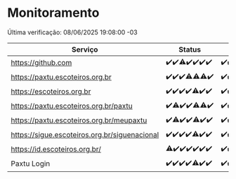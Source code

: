 # Monitoramento

Última verificação: 08/06/2025 19:08:00 -03

|Serviço|Status|Últimas 24h|
|---|---|---|
|https://github.com|<span title="2025-06-01: OK=22">✔️</span><span title="2025-06-02: OK=23">✔️</span><span title="2025-06-03: OK=22, Falhas=1">⚠️</span><span title="2025-06-04: OK=23">✔️</span><span title="2025-06-05: OK=22">✔️</span><span title="2025-06-06: OK=23">✔️</span><span title="2025-06-07: OK=21">✔️</span>|<span title="07/06/2025 19:08:00 -03 : 200">✔️</span><span title="07/06/2025 20:08:00 -03 : 200">✔️</span><span title="07/06/2025 21:54:00 -03 : 200">✔️</span><span title="07/06/2025 23:47:00 -03 : 200">✔️</span><span title="08/06/2025 00:46:00 -03 : 200">✔️</span><span title="08/06/2025 01:21:00 -03 : 200">✔️</span><span title="08/06/2025 02:09:00 -03 : 200">✔️</span><span title="08/06/2025 03:13:00 -03 : 200">✔️</span><span title="08/06/2025 04:08:00 -03 : 200">✔️</span><span title="08/06/2025 05:11:00 -03 : 200">✔️</span><span title="08/06/2025 06:08:00 -03 : 200">✔️</span><span title="08/06/2025 07:09:00 -03 : 200">✔️</span><span title="08/06/2025 08:07:00 -03 : 200">✔️</span><span title="08/06/2025 09:15:00 -03 : 200">✔️</span><span title="08/06/2025 10:18:00 -03 : 200">✔️</span><span title="08/06/2025 11:07:00 -03 : 200">✔️</span><span title="08/06/2025 12:08:00 -03 : 200">✔️</span><span title="08/06/2025 13:10:00 -03 : 200">✔️</span><span title="08/06/2025 14:07:00 -03 : 200">✔️</span><span title="08/06/2025 15:11:00 -03 : 200">✔️</span><span title="08/06/2025 16:06:00 -03 : 200">✔️</span><span title="08/06/2025 17:09:00 -03 : 200">✔️</span><span title="08/06/2025 18:07:00 -03 : 200">✔️</span><span title="08/06/2025 19:08:00 -03 : 200">✔️</span>|
|https://paxtu.escoteiros.org.br|<span title="2025-06-01: OK=22">✔️</span><span title="2025-06-02: OK=23">✔️</span><span title="2025-06-03: OK=23">✔️</span><span title="2025-06-04: OK=22, Falhas=1">⚠️</span><span title="2025-06-05: OK=21, Falhas=1">⚠️</span><span title="2025-06-06: OK=22, Falhas=1">⚠️</span><span title="2025-06-07: OK=21">✔️</span>|<span title="07/06/2025 19:08:00 -03 : 200">✔️</span><span title="07/06/2025 20:08:00 -03 : 200">✔️</span><span title="07/06/2025 21:54:00 -03 : 200">✔️</span><span title="07/06/2025 23:47:00 -03 : 200">✔️</span><span title="08/06/2025 00:46:00 -03 : 200">✔️</span><span title="08/06/2025 01:21:00 -03 : 200">✔️</span><span title="08/06/2025 02:09:00 -03 : 200">✔️</span><span title="08/06/2025 03:13:00 -03 : 200">✔️</span><span title="08/06/2025 04:08:00 -03 : 200">✔️</span><span title="08/06/2025 05:11:00 -03 : 200">✔️</span><span title="08/06/2025 06:08:00 -03 : 200">✔️</span><span title="08/06/2025 07:09:00 -03 : 200">✔️</span><span title="08/06/2025 08:07:00 -03 : 200">✔️</span><span title="08/06/2025 09:15:00 -03 : 200">✔️</span><span title="08/06/2025 10:18:00 -03 : 200">✔️</span><span title="08/06/2025 11:07:00 -03 : 200">✔️</span><span title="08/06/2025 12:08:00 -03 : 200">✔️</span><span title="08/06/2025 13:10:00 -03 : 200">✔️</span><span title="08/06/2025 14:07:00 -03 : 200">✔️</span><span title="08/06/2025 15:11:00 -03 : 200">✔️</span><span title="08/06/2025 16:06:00 -03 : 200">✔️</span><span title="08/06/2025 17:09:00 -03 : 200">✔️</span><span title="08/06/2025 18:07:00 -03 : 200">✔️</span><span title="08/06/2025 19:08:00 -03 : 200">✔️</span>|
|https://escoteiros.org.br|<span title="2025-06-01: OK=22">✔️</span><span title="2025-06-02: OK=23">✔️</span><span title="2025-06-03: OK=23">✔️</span><span title="2025-06-04: OK=23">✔️</span><span title="2025-06-05: OK=21, Falhas=1">⚠️</span><span title="2025-06-06: OK=23">✔️</span><span title="2025-06-07: OK=21">✔️</span>|<span title="07/06/2025 19:08:00 -03 : 200">✔️</span><span title="07/06/2025 20:08:00 -03 : 200">✔️</span><span title="07/06/2025 21:54:00 -03 : 200">✔️</span><span title="07/06/2025 23:47:00 -03 : 200">✔️</span><span title="08/06/2025 00:46:00 -03 : 200">✔️</span><span title="08/06/2025 01:21:00 -03 : 200">✔️</span><span title="08/06/2025 02:09:00 -03 : 200">✔️</span><span title="08/06/2025 03:13:00 -03 : 200">✔️</span><span title="08/06/2025 04:08:00 -03 : 200">✔️</span><span title="08/06/2025 05:11:00 -03 : 200">✔️</span><span title="08/06/2025 06:08:00 -03 : 200">✔️</span><span title="08/06/2025 07:09:00 -03 : 200">✔️</span><span title="08/06/2025 08:07:00 -03 : 200">✔️</span><span title="08/06/2025 09:15:00 -03 : 200">✔️</span><span title="08/06/2025 10:18:00 -03 : 200">✔️</span><span title="08/06/2025 11:07:00 -03 : 200">✔️</span><span title="08/06/2025 12:08:00 -03 : 200">✔️</span><span title="08/06/2025 13:10:00 -03 : 200">✔️</span><span title="08/06/2025 14:07:00 -03 : 200">✔️</span><span title="08/06/2025 15:11:00 -03 : 200">✔️</span><span title="08/06/2025 16:06:00 -03 : 200">✔️</span><span title="08/06/2025 17:09:00 -03 : 200">✔️</span><span title="08/06/2025 18:07:00 -03 : 200">✔️</span><span title="08/06/2025 19:08:00 -03 : 200">✔️</span>|
|https://paxtu.escoteiros.org.br/paxtu|<span title="2025-06-01: OK=22">✔️</span><span title="2025-06-02: OK=22, Falhas=1">⚠️</span><span title="2025-06-03: OK=23">✔️</span><span title="2025-06-04: OK=23">✔️</span><span title="2025-06-05: OK=21, Falhas=1">⚠️</span><span title="2025-06-06: OK=22, Falhas=1">⚠️</span><span title="2025-06-07: OK=21">✔️</span>|<span title="07/06/2025 19:08:00 -03 : 200">✔️</span><span title="07/06/2025 20:08:00 -03 : 200">✔️</span><span title="07/06/2025 21:54:00 -03 : 200">✔️</span><span title="07/06/2025 23:47:00 -03 : 200">✔️</span><span title="08/06/2025 00:46:00 -03 : 200">✔️</span><span title="08/06/2025 01:21:00 -03 : 200">✔️</span><span title="08/06/2025 02:09:00 -03 : 200">✔️</span><span title="08/06/2025 03:13:00 -03 : 200">✔️</span><span title="08/06/2025 04:08:00 -03 : 200">✔️</span><span title="08/06/2025 05:11:00 -03 : 200">✔️</span><span title="08/06/2025 06:08:00 -03 : 200">✔️</span><span title="08/06/2025 07:09:00 -03 : 200">✔️</span><span title="08/06/2025 08:07:00 -03 : 200">✔️</span><span title="08/06/2025 09:16:00 -03 : 200">✔️</span><span title="08/06/2025 10:18:00 -03 : 200">✔️</span><span title="08/06/2025 11:07:00 -03 : 200">✔️</span><span title="08/06/2025 12:08:00 -03 : 200">✔️</span><span title="08/06/2025 13:10:00 -03 : 200">✔️</span><span title="08/06/2025 14:07:00 -03 : 200">✔️</span><span title="08/06/2025 15:11:00 -03 : 200">✔️</span><span title="08/06/2025 16:06:00 -03 : 200">✔️</span><span title="08/06/2025 17:09:00 -03 : 200">✔️</span><span title="08/06/2025 18:07:00 -03 : 200">✔️</span><span title="08/06/2025 19:08:00 -03 : 200">✔️</span>|
|https://paxtu.escoteiros.org.br/meupaxtu|<span title="2025-06-01: OK=22">✔️</span><span title="2025-06-02: OK=21, Falhas=2">⚠️</span><span title="2025-06-03: OK=23">✔️</span><span title="2025-06-04: OK=23">✔️</span><span title="2025-06-05: OK=21, Falhas=1">⚠️</span><span title="2025-06-06: OK=23">✔️</span><span title="2025-06-07: OK=21">✔️</span>|<span title="07/06/2025 19:08:00 -03 : 200">✔️</span><span title="07/06/2025 20:08:00 -03 : 200">✔️</span><span title="07/06/2025 21:54:00 -03 : 200">✔️</span><span title="07/06/2025 23:47:00 -03 : 200">✔️</span><span title="08/06/2025 00:46:00 -03 : 200">✔️</span><span title="08/06/2025 01:21:00 -03 : 200">✔️</span><span title="08/06/2025 02:09:00 -03 : 200">✔️</span><span title="08/06/2025 03:13:00 -03 : 200">✔️</span><span title="08/06/2025 04:08:00 -03 : 200">✔️</span><span title="08/06/2025 05:11:00 -03 : 200">✔️</span><span title="08/06/2025 06:08:00 -03 : 200">✔️</span><span title="08/06/2025 07:09:00 -03 : 200">✔️</span><span title="08/06/2025 08:07:00 -03 : 200">✔️</span><span title="08/06/2025 09:16:00 -03 : 200">✔️</span><span title="08/06/2025 10:18:00 -03 : 200">✔️</span><span title="08/06/2025 11:07:00 -03 : 200">✔️</span><span title="08/06/2025 12:08:00 -03 : 200">✔️</span><span title="08/06/2025 13:10:00 -03 : 200">✔️</span><span title="08/06/2025 14:07:00 -03 : 200">✔️</span><span title="08/06/2025 15:11:00 -03 : 200">✔️</span><span title="08/06/2025 16:06:00 -03 : 200">✔️</span><span title="08/06/2025 17:09:00 -03 : 200">✔️</span><span title="08/06/2025 18:07:00 -03 : 200">✔️</span><span title="08/06/2025 19:08:00 -03 : 200">✔️</span>|
|https://sigue.escoteiros.org.br/siguenacional|<span title="2025-06-01: OK=22">✔️</span><span title="2025-06-02: OK=23">✔️</span><span title="2025-06-03: OK=23">✔️</span><span title="2025-06-04: OK=23">✔️</span><span title="2025-06-05: OK=21, Falhas=1">⚠️</span><span title="2025-06-06: OK=23">✔️</span><span title="2025-06-07: OK=21">✔️</span>|<span title="07/06/2025 19:08:00 -03 : 200">✔️</span><span title="07/06/2025 20:08:00 -03 : 200">✔️</span><span title="07/06/2025 21:54:00 -03 : 200">✔️</span><span title="07/06/2025 23:47:00 -03 : 200">✔️</span><span title="08/06/2025 00:46:00 -03 : 200">✔️</span><span title="08/06/2025 01:21:00 -03 : 200">✔️</span><span title="08/06/2025 02:09:00 -03 : 200">✔️</span><span title="08/06/2025 03:13:00 -03 : 200">✔️</span><span title="08/06/2025 04:08:00 -03 : 200">✔️</span><span title="08/06/2025 05:11:00 -03 : 200">✔️</span><span title="08/06/2025 06:08:00 -03 : 200">✔️</span><span title="08/06/2025 07:09:00 -03 : 200">✔️</span><span title="08/06/2025 08:07:00 -03 : 200">✔️</span><span title="08/06/2025 09:16:00 -03 : 200">✔️</span><span title="08/06/2025 10:18:00 -03 : 200">✔️</span><span title="08/06/2025 11:07:00 -03 : 200">✔️</span><span title="08/06/2025 12:08:00 -03 : 200">✔️</span><span title="08/06/2025 13:10:00 -03 : 200">✔️</span><span title="08/06/2025 14:07:00 -03 : 200">✔️</span><span title="08/06/2025 15:11:00 -03 : 200">✔️</span><span title="08/06/2025 16:06:00 -03 : 200">✔️</span><span title="08/06/2025 17:09:00 -03 : 200">✔️</span><span title="08/06/2025 18:07:00 -03 : 200">✔️</span><span title="08/06/2025 19:08:00 -03 : 200">✔️</span>|
|https://id.escoteiros.org.br/|<span title="2025-06-01: OK=21, Falhas=1">⚠️</span><span title="2025-06-02: OK=23">✔️</span><span title="2025-06-03: OK=23">✔️</span><span title="2025-06-04: OK=23">✔️</span><span title="2025-06-05: OK=22">✔️</span><span title="2025-06-06: OK=23">✔️</span><span title="2025-06-07: OK=21">✔️</span>|<span title="07/06/2025 19:08:00 -03 : 200">✔️</span><span title="07/06/2025 20:08:00 -03 : 200">✔️</span><span title="07/06/2025 21:54:00 -03 : 200">✔️</span><span title="07/06/2025 23:47:00 -03 : 200">✔️</span><span title="08/06/2025 00:46:00 -03 : 200">✔️</span><span title="08/06/2025 01:21:00 -03 : 200">✔️</span><span title="08/06/2025 02:09:00 -03 : 200">✔️</span><span title="08/06/2025 03:13:00 -03 : 200">✔️</span><span title="08/06/2025 04:08:00 -03 : 200">✔️</span><span title="08/06/2025 05:11:00 -03 : 200">✔️</span><span title="08/06/2025 06:08:00 -03 : 200">✔️</span><span title="08/06/2025 07:09:00 -03 : 200">✔️</span><span title="08/06/2025 08:07:00 -03 : 200">✔️</span><span title="08/06/2025 09:16:00 -03 : 200">✔️</span><span title="08/06/2025 10:18:00 -03 : 200">✔️</span><span title="08/06/2025 11:07:00 -03 : 200">✔️</span><span title="08/06/2025 12:08:00 -03 : 200">✔️</span><span title="08/06/2025 13:10:00 -03 : 200">✔️</span><span title="08/06/2025 14:07:00 -03 : 200">✔️</span><span title="08/06/2025 15:11:00 -03 : 200">✔️</span><span title="08/06/2025 16:06:00 -03 : 200">✔️</span><span title="08/06/2025 17:09:00 -03 : 200">✔️</span><span title="08/06/2025 18:07:00 -03 : 200">✔️</span><span title="08/06/2025 19:08:00 -03 : 200">✔️</span>|
|Paxtu Login|<span title="2025-06-01: OK=22">✔️</span><span title="2025-06-02: OK=23">✔️</span><span title="2025-06-03: OK=23">✔️</span><span title="2025-06-04: OK=23">✔️</span><span title="2025-06-05: OK=21, Falhas=1">⚠️</span><span title="2025-06-06: OK=23">✔️</span><span title="2025-06-07: OK=21">✔️</span>|<span title="07/06/2025 19:08:00 -03 : 200">✔️</span><span title="07/06/2025 20:08:00 -03 : 200">✔️</span><span title="07/06/2025 21:54:00 -03 : 200">✔️</span><span title="07/06/2025 23:47:00 -03 : 200">✔️</span><span title="08/06/2025 00:46:00 -03 : 200">✔️</span><span title="08/06/2025 01:21:00 -03 : 200">✔️</span><span title="08/06/2025 02:10:00 -03 : 200">✔️</span><span title="08/06/2025 03:13:00 -03 : 200">✔️</span><span title="08/06/2025 04:08:00 -03 : 200">✔️</span><span title="08/06/2025 05:11:00 -03 : 200">✔️</span><span title="08/06/2025 06:08:00 -03 : 200">✔️</span><span title="08/06/2025 07:09:00 -03 : 200">✔️</span><span title="08/06/2025 08:07:00 -03 : 200">✔️</span><span title="08/06/2025 09:16:00 -03 : 200">✔️</span><span title="08/06/2025 10:18:00 -03 : 200">✔️</span><span title="08/06/2025 11:07:00 -03 : 200">✔️</span><span title="08/06/2025 12:08:00 -03 : 200">✔️</span><span title="08/06/2025 13:10:00 -03 : 200">✔️</span><span title="08/06/2025 14:07:00 -03 : 200">✔️</span><span title="08/06/2025 15:11:00 -03 : 200">✔️</span><span title="08/06/2025 16:06:00 -03 : 200">✔️</span><span title="08/06/2025 17:09:00 -03 : 200">✔️</span><span title="08/06/2025 18:07:00 -03 : 200">✔️</span><span title="08/06/2025 19:08:00 -03 : 200">✔️</span>|
